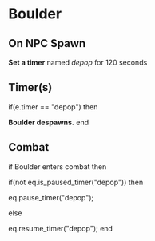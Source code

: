 # Boulder


## On NPC Spawn

**Set a timer** named *depop* for 120 seconds


## Timer(s)

if(e.timer == "depop") then


**Boulder despawns.**
end



## Combat

if Boulder enters combat  then


if(not eq.is_paused_timer("depop")) then



eq.pause_timer("depop");


else


eq.resume_timer("depop");
end
